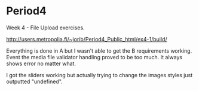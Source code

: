 # Period4

Week 4 - File Upload exercises. 

http://users.metropolia.fi/~jorib/Period4_Public_html/ex4-1/build/

Everything is done in A but I wasn't able to get the B requirements working. Event the media file validator handling proved to be too much. It always shows error no matter what. 

I got the sliders working but actually trying to change the images styles just outputted "undefined". 

